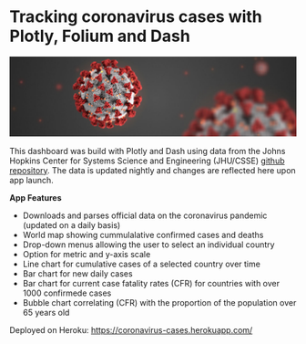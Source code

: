 # Tracking coronavirus cases with Plotly, Folium and Dash

![coronavirus](Coronavirus-1.jpg)

This dashboard was build with Plotly and Dash using data from the Johns Hopkins Center for Systems Science and Engineering (JHU/CSSE) [github repository](https://github.com/CSSEGISandData/COVID-19/tree/master/csse_covid_19_data). The data is updated nightly and changes are reflected here upon app launch.

**App Features**

- Downloads and parses official data on the coronavirus pandemic (updated on a daily basis)
- World map showing cummulalative confirmed cases and deaths
- Drop-down menus allowing the user to select an individual country
- Option for metric and y-axis scale
- Line chart for cumulative cases of a selected country over time
- Bar chart for new daily cases
- Bar chart for current case fatality rates (CFR) for countries with over 1000 confirmede cases
- Bubble chart correlating (CFR) with the proportion of the population over 65 years old

Deployed on Heroku: https://coronavirus-cases.herokuapp.com/
  